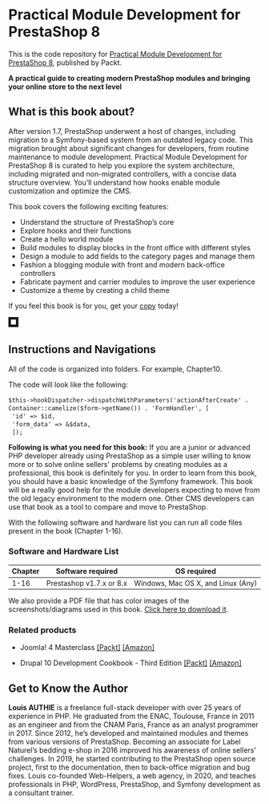 # Practical Module Development for PrestaShop 8

<a href="https://www.packtpub.com/product/practical-module-development-for-prestashop-17/9781837635962?utm_source=github&utm_medium=repository&utm_campaign=9781804613900"><img src="https://content.packt.com/B19447/cover_image_small.jpg" alt="" height="256px" align="right"></a>

This is the code repository for [Practical Module Development for PrestaShop 8](https://www.packtpub.com/product/practical-module-development-for-prestashop-17/9781837635962?utm_source=github&utm_medium=repository&utm_campaign=9781804613900), published by Packt.

**A practical guide to creating modern PrestaShop modules and 
bringing your online store to the next level**

## What is this book about?
After version 1.7, PrestaShop underwent a host of changes, including migration to a Symfony-based system from an outdated legacy code. This migration brought about significant changes for developers, from routine maintenance to module development. Practical Module Development for PrestaShop 8 is curated to help you explore the system architecture, including migrated and non-migrated controllers, with a concise data structure overview. You’ll understand how hooks enable module customization and optimize the CMS.

This book covers the following exciting features:
* Understand the structure of PrestaShop’s core
* Explore hooks and their functions
* Create a hello world module
* Build modules to display blocks in the front office with different styles
* Design a module to add fields to the category pages and manage them
* Fashion a blogging module with front and modern back-office controllers
* Fabricate payment and carrier modules to improve the user experience
* Customize a theme by creating a child theme

If you feel this book is for you, get your [copy](https://www.amazon.com/dp/183763596X) today!

<a href="https://www.packtpub.com/?utm_source=github&utm_medium=banner&utm_campaign=GitHubBanner"><img src="https://raw.githubusercontent.com/PacktPublishing/GitHub/master/GitHub.png" 
alt="https://www.packtpub.com/" border="5" /></a>

## Instructions and Navigations
All of the code is organized into folders. For example, Chapter10.

The code will look like the following:
```
$this->hookDispatcher->dispatchWithParameters('actionAfterCreate' . 
Container::camelize($form->getName()) . 'FormHandler', [
 'id' => $id,
 'form_data' => &$data,
 ]);
```

**Following is what you need for this book:**
If you are a junior or advanced PHP developer already using PrestaShop as a simple user willing to know more or to solve online sellers' problems by creating modules as a professional, this book is definitely for you. In order to learn from this book, you should have a basic knowledge of the Symfony framework. This book will be a really good help for the module developers expecting to move from the old legacy environment to the modern one. Other CMS developers can use that book as a tool to compare and move to PrestaShop.

With the following software and hardware list you can run all code files present in the book (Chapter 1-16).
### Software and Hardware List
| Chapter | Software required | OS required |
| -------- | ------------------------------------ | ----------------------------------- |
| 1-16 | Prestashop v1.7.x or 8.x | Windows, Mac OS X, and Linux (Any) |


We also provide a PDF file that has color images of the screenshots/diagrams used in this book. [Click here to download it](https://packt.link/9XyJg).

### Related products
* Joomla! 4 Masterclass [[Packt]](https://www.packtpub.com/product/joomla-4-masterclass/9781803238975?utm_source=github&utm_medium=repository&utm_campaign=9781803238975) [[Amazon]](https://www.amazon.com/dp/1803238976)

* Drupal 10 Development Cookbook - Third Edition [[Packt]](https://www.packtpub.com/product/drupal-10-development-cookbook-third-edition/9781803234960?utm_source=github&utm_medium=repository&utm_campaign=9781803234960) [[Amazon]](https://www.amazon.com/dp/1803234962)


## Get to Know the Author
**Louis AUTHIE**
is a freelance full-stack developer with over 25 years of experience in PHP. He graduated from the ENAC, Toulouse, France in 2011 as an engineer and from the CNAM Paris, France as an analyst programmer in 2017.
Since 2012, he’s developed and maintained modules and themes from various versions of PrestaShop. Becoming an associate for Label Naturel’s bedding e-shop in 2016 improved his awareness of online sellers’ challenges. In 2019, he started contributing to the PrestaShop open source project, first to the documentation, then to back-office migration and bug fixes. Louis co-founded Web-Helpers, a web agency, in 2020, and teaches professionals in PHP, WordPress, PrestaShop, and Symfony development as a consultant trainer.

